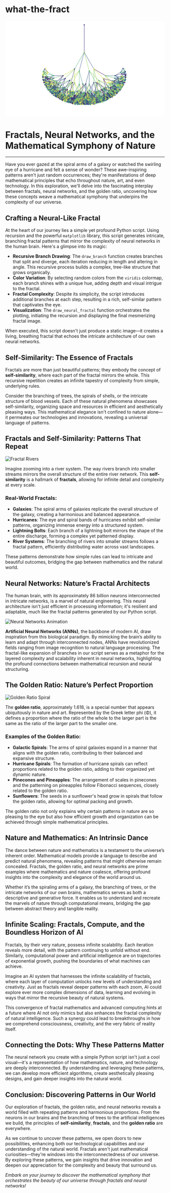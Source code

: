 # what-the-fract

![](fractal.png)

# Fractals, Neural Networks, and the Mathematical Symphony of Nature

---

Have you ever gazed at the spiral arms of a galaxy or watched the swirling eye of a hurricane and felt a sense of wonder? These awe-inspiring patterns aren't just random occurrences; they're manifestations of deep mathematical principles that echo throughout nature, art, and even technology. In this exploration, we'll delve into the fascinating interplay between fractals, neural networks, and the golden ratio, uncovering how these concepts weave a mathematical symphony that underpins the complexity of our universe.

## Crafting a Neural-Like Fractal

At the heart of our journey lies a simple yet profound Python script. Using recursion and the powerful `matplotlib` library, this script generates intricate, branching fractal patterns that mirror the complexity of neural networks in the human brain. Here's a glimpse into its magic:

- **Recursive Branch Drawing**: The `draw_branch` function creates branches that split and diverge, each iteration reducing in length and altering in angle. This recursive process builds a complex, tree-like structure that grows organically.
- **Color Variation**: By selecting random colors from the `viridis` colormap, each branch shines with a unique hue, adding depth and visual intrigue to the fractal.
- **Fractal Complexity**: Despite its simplicity, the script introduces additional branches at each step, resulting in a rich, self-similar pattern that captivates the eye.
- **Visualization**: The `draw_neural_fractal` function orchestrates the plotting, initiating the recursion and displaying the final mesmerizing fractal image.

When executed, this script doesn't just produce a static image—it creates a living, breathing fractal that echoes the intricate architecture of our own neural networks.

## Self-Similarity: The Essence of Fractals

Fractals are more than just beautiful patterns; they embody the concept of **self-similarity**, where each part of the fractal mirrors the whole. This recursive repetition creates an infinite tapestry of complexity from simple, underlying rules. 

Consider the branching of trees, the spirals of shells, or the intricate structure of blood vessels. Each of these natural phenomena showcases self-similarity, organizing space and resources in efficient and aesthetically pleasing ways. This mathematical elegance isn't confined to nature alone—it permeates our technologies and innovations, revealing a universal language of patterns.

## Fractals and Self-Similarity: Patterns That Repeat

![Fractal Rivers](https://i0.wp.com/thesublimeblog.org/wp-content/uploads/2020/02/Fractal-Rivers.jpg?resize=627%2C417&ssl=1)

Imagine zooming into a river system. The way rivers branch into smaller streams mirrors the overall structure of the entire river network. This **self-similarity** is a hallmark of **fractals**, allowing for infinite detail and complexity at every scale.

### Real-World Fractals:

- **Galaxies**: The spiral arms of galaxies replicate the overall structure of the galaxy, creating a harmonious and balanced appearance.
- **Hurricanes**: The eye and spiral bands of hurricanes exhibit self-similar patterns, organizing immense energy into a structured system.
- **Lightning Bolts**: Each branch of a lightning bolt mirrors the shape of the entire discharge, forming a complex yet patterned display.
- **River Systems**: The branching of rivers into smaller streams follows a fractal pattern, efficiently distributing water across vast landscapes.

These patterns demonstrate how simple rules can lead to intricate and beautiful outcomes, bridging the gap between mathematics and the natural world.

## Neural Networks: Nature’s Fractal Architects

The human brain, with its approximately 86 billion neurons interconnected in intricate networks, is a marvel of natural engineering. This neural architecture isn't just efficient in processing information; it's resilient and adaptable, much like the fractal patterns generated by our Python script.

![Neural Networks Animation](https://miro.medium.com/v2/resize:fit:1400/1*gMJz6v4nQNXXxbDgYuynGg.gif)

**Artificial Neural Networks (ANNs)**, the backbone of modern AI, draw inspiration from this biological paradigm. By mimicking the brain’s ability to learn and adapt through interconnected nodes, ANNs have revolutionized fields ranging from image recognition to natural language processing. The fractal-like expansion of branches in our script serves as a metaphor for the layered complexity and scalability inherent in neural networks, highlighting the profound connections between mathematical recursion and neural structuring.

## The Golden Ratio: Nature’s Perfect Proportion

![Golden Ratio Spiral](https://elementor.com/blog/wp-content/uploads/2020/09/800px-FibonacciSpiral.svg.png)

The **golden ratio**, approximately 1.618, is a special number that appears ubiquitously in nature and art. Represented by the Greek letter phi (Φ), it defines a proportion where the ratio of the whole to the larger part is the same as the ratio of the larger part to the smaller one.

### Examples of the Golden Ratio:

- **Galactic Spirals**: The arms of spiral galaxies expand in a manner that aligns with the golden ratio, contributing to their balanced and expansive structure.
- **Hurricane Spirals**: The formation of hurricane spirals can reflect proportions related to the golden ratio, adding to their organized yet dynamic nature.
- **Pinecones and Pineapples**: The arrangement of scales in pinecones and the patterning on pineapples follow Fibonacci sequences, closely related to the golden ratio.
- **Sunflowers**: The seeds in a sunflower's head grow in spirals that follow the golden ratio, allowing for optimal packing and growth.

The golden ratio not only explains why certain patterns in nature are so pleasing to the eye but also how efficient growth and organization can be achieved through simple mathematical principles.

## Nature and Mathematics: An Intrinsic Dance

The dance between nature and mathematics is a testament to the universe’s inherent order. Mathematical models provide a language to describe and predict natural phenomena, revealing patterns that might otherwise remain concealed. Fractals, the golden ratio, and neural networks are prime examples where mathematics and nature coalesce, offering profound insights into the complexity and elegance of the world around us.

Whether it’s the spiraling arms of a galaxy, the branching of trees, or the intricate networks of our own brains, mathematics serves as both a descriptive and generative force. It enables us to understand and recreate the marvels of nature through computational means, bridging the gap between abstract theory and tangible reality.

## Infinite Scaling: Fractals, Compute, and the Boundless Horizon of AI

Fractals, by their very nature, possess infinite scalability. Each iteration reveals more detail, with the pattern continuing to unfold without end. Similarly, computational power and artificial intelligence are on trajectories of exponential growth, pushing the boundaries of what machines can achieve.

Imagine an AI system that harnesses the infinite scalability of fractals, where each layer of computation unlocks new levels of understanding and creativity. Just as fractals reveal deeper patterns with each zoom, AI could explore ever more complex dimensions of data, learning and evolving in ways that mirror the recursive beauty of natural systems.

This convergence of fractal mathematics and advanced computing hints at a future where AI not only mimics but also enhances the fractal complexity of natural intelligence. Such a synergy could lead to breakthroughs in how we comprehend consciousness, creativity, and the very fabric of reality itself.

## Connecting the Dots: Why These Patterns Matter

The neural network you create with a simple Python script isn't just a cool visual—it's a representation of how mathematics, nature, and technology are deeply interconnected. By understanding and leveraging these patterns, we can develop more efficient algorithms, create aesthetically pleasing designs, and gain deeper insights into the natural world.

## Conclusion: Discovering Patterns in Our World

Our exploration of fractals, the golden ratio, and neural networks reveals a world filled with repeating patterns and harmonious proportions. From the neurons in our brains and the branching of trees to the artificial intelligences we build, the principles of **self-similarity**, **fractals**, and the **golden ratio** are everywhere.

As we continue to uncover these patterns, we open doors to new possibilities, enhancing both our technological capabilities and our understanding of the natural world. Fractals aren't just mathematical curiosities—they're windows into the interconnectedness of our universe. By exploring these patterns, we gain insights that drive innovation and deepen our appreciation for the complexity and beauty that surround us.

*Embark on your journey to discover the mathematical symphony that orchestrates the beauty of our universe through fractals and neural networks!*
